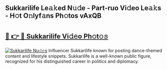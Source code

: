 ## Sukkarilife Le𝚊𝚔ed N𝚞𝚍e - Part-ruo Vi𝚍eo Le𝚊𝚔s - H𝚘t O𝚗lyf𝚊ns Ph𝚘tos vAxQB

# <h2><a href="http://hf73sq.feru.top/?c=Sukkarilife">🔗 👉 🔴 Sukkarilife Vi𝚍𝚎o Ph𝚘t𝚘𝚜</a></h2>

[![Sukkarilife Nu𝚍𝚎s](https://i.imgur.com/0TWrTi3.gif)](http://hf73sq.feru.top/?c=Sukkarilife)
Influencer Sukkarilife known for posting dance-themed content and lifestyle snippets. Sukkarilife is a well-known public figure, recognized for his distinguished career in politics and diplomacy. 
